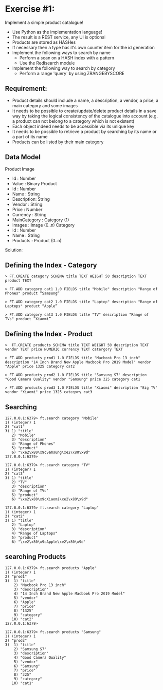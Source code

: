 # Exercise #1:

Implement a simple product catalogue!
- Use Python as the implementation language!
- The result is a REST service, any UI is optional
- Products are stored as HASHes
- If necessary then a type has it's own counter item for the id generation
- Implement the following ways to search by name
  - Perform a scan on a HASH index with a pattern
  - Use the Redisearch module
- Implement the following way to search by category
  - Perform a range 'query' by using ZRANGEBYSCORE


## Requirement:


- Product details should include a name, a description, a vendor, a price, a main category and some images
- It needs to be possible to create/update/delete product details in a save way by taking the logical consistency of the catalogue into account (e.g. a product can not belong to a category which is not existent)
- Each object indeed needs to be accessible via its unique key
- It needs to be possible to retrieve a product by searching by its name or a part of its name
- Products can be listed by their main category

## Data Model


Product Image
- Id : Number
- Value : Binary
Product
- Id : Number
- Name : String
- Description: String
- Vendor : String
- Price : Number
- Currency : String
- MainCategory : Category (1)
- Images : Image (0..n)
Category
- Id : Number
- Name : String
- Products : Product (0..n)


Solution:

## Defining the Index - Category

```
> FT.CREATE category SCHEMA title TEXT WEIGHT 50 description TEXT product TEXT 
```


```
> FT.ADD category cat1 1.0 FIELDS title "Mobile" description "Range of Phones" product “Samsung”
```

```
> FT.ADD category cat2 1.0 FIELDS title "Laptop" description "Range of Laptops" product “Apple”
```

```
> FT.ADD category cat3 1.0 FIELDS title "TV" description "Range of TVs" product “Xiaomi”
```

## Defining the Index - Product

```
>  FT.CREATE products SCHEMA title TEXT WEIGHT 50 description TEXT vendor TEXT price NUMERIC currency TEXT catergory TEXT
```

```
> FT.ADD products prod1 1.0 FIELDS title "Macbook Pro 13 inch" description "14 Inch Brand New Apple Macbook Pro 2019 Model" vendor "Apple" price 1325 category cat2
```

```
> FT.ADD products prod2 1.0 FIELDS title "Samsung S7" description "Good Camera Quality" vendor "Samsung" price 325 category cat1
```

```
> FT.ADD products prod3 1.0 FIELDS title "Xiaomi" description "Big TV" vendor "Xiaomi" price 1325 category cat3
```


## Searching


```
127.0.0.1:6379> ft.search category "Mobile"
1) (integer) 1
2) "cat1"
3) 1) "title"
   2) "Mobile"
   3) "description"
   4) "Range of Phones"
   5) "product"
   6) "\xe2\x80\x9cSamsung\xe2\x80\x9d"
127.0.0.1:6379>
```

```
127.0.0.1:6379> ft.search category "TV"
1) (integer) 1
2) "cat3"
3) 1) "title"
   2) "TV"
   3) "description"
   4) "Range of TVs"
   5) "product"
   6) "\xe2\x80\x9cXiaomi\xe2\x80\x9d"
```

```
127.0.0.1:6379> ft.search category "Laptop"
1) (integer) 1
2) "cat2"
3) 1) "title"
   2) "Laptop"
   3) "description"
   4) "Range of Laptops"
   5) "product"
   6) "\xe2\x80\x9cApple\xe2\x80\x9d"
```

## searching Products

```
127.0.0.1:6379> ft.search products "Apple"
1) (integer) 1
2) "prod1"
3)  1) "title"
    2) "Macbook Pro 13 inch"
    3) "description"
    4) "14 Inch Brand New Apple Macbook Pro 2019 Model"
    5) "vendor"
    6) "Apple"
    7) "price"
    8) "1325"
    9) "category"
   10) "cat2"
127.0.0.1:6379>
```

```
127.0.0.1:6379> ft.search products "Samsung"
1) (integer) 1
2) "prod2"
3)  1) "title"
    2) "Samsung S7"
    3) "description"
    4) "Good Camera Quality"
    5) "vendor"
    6) "Samsung"
    7) "price"
    8) "325"
    9) "category"
   10) "cat1"
```



